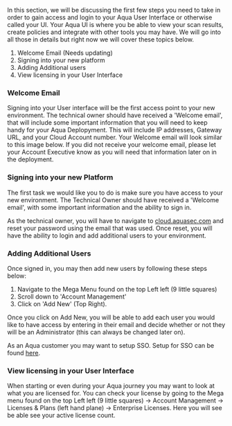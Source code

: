 
In this section, we will be discussing the first few steps you need to take in order to gain access and login to your Aqua User Interface or otherwise called your UI. Your Aqua UI is where you be able to view your scan results, create policies and integrate with other tools you may have. We will go into all those in details but right now we will cover these topics below.

1.	Welcome Email (Needs updating)
2.	Signing into your new platform
3.	Adding Additional users
4.	View licensing in your User Interface

### Welcome Email

Signing into your User interface will be the first access point to your new environment. The technical owner should have received a 'Welcome email', that will include some important information that you will need to keep handy for your Aqua Deplopyment. This will include IP addresses, Gateway URL, and your Cloud Account number. Your Welcome email will look similar to this image below. If you did not receive your welcome email, please let your Account Executive know as you will need that information later on in the deployment. 

### Signing into your new Platform

The first task we would like you to do is make sure you have access to your new environment. The Technical Owner should have received a 'Welcome email', with some important information and the ability to sign in. 

As the technical owner, you will have to navigate to [cloud.aquasec.com](cloud.aquasec.com) and reset your password using the email that was used. Once reset, you will have the ability to login and add additional users to your environment. 

### Adding Additional Users

Once signed in, you may then add new users by following these steps below:
 
 1. Navigate to the Mega Menu found on the top Left left (9 little squares)
 2. Scroll down to 'Account Management'
 3. Click on 'Add New' (Top Right). 


Once you click on Add New, you will be able to add each user you would like to have access by entering in their email and decide whether or not they will be an Administrator (this can always be changed later on).

As an Aqua customer you may want to setup SSO. Setup for SSO can be found [here](https://support.aquasec.com/support/solutions/articles/16000111637-saml-setup-instructions).

### View licensing in your User Interface

When starting or even during your Aqua journey you may want to look at what you are licensed for. You can check your license by going to the Mega menu found on the top Left left (9 little squares) -> Account Management -> Licenses & Plans (left hand plane) -> Enterprise Licenses. Here you will see be able see your active license count.




